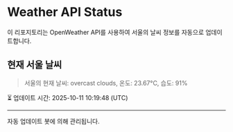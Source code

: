 
# Weather API Status

이 리포지토리는 OpenWeather API를 사용하여 서울의 날씨 정보를 자동으로 업데이트합니다.

## 현재 서울 날씨
> 서울의 현재 날씨: overcast clouds, 온도: 23.67°C, 습도: 91%

⏳ 업데이트 시간: 2025-10-11 10:19:48 (UTC)

---
자동 업데이트 봇에 의해 관리됩니다.
